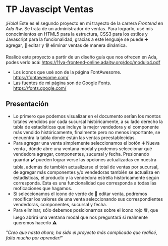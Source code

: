 # TP Javascipt Ventas
 _¡Hola!_ Este es el segundo proyecto en mi trayecto de la carrera _Frontend_ en _Ada Itw_. Se trata de un administrador de ventas. Para lograrlo, usé mis conocimientos en HTML5 para la estructura, CSS3 para los estilos y Javascript para la funcionalidad, gracias a este lenguaje se puede ➕ agregar, 🔄 editar y 🗑️ eliminar ventas de manera dinámica.
 
Realicé este proyecto a partir de un diseño guía que nos ofrecen en Ada, podes verlo acá: https://11va-frontend-online.adaitw.org/doc/modulo4.pdf

* Los iconos que usé son de la página FontAwesome. https://fontawesome.com/
* Las fuentes de mi página son de Google Fonts. https://fonts.google.com/

## Presentación
 * Lo primero que podemos visualizar en el documento serían los montos totales vendidos por cada sucursal históricamente, a su lado derecho la tabla de estadísticas que incluye la mejor vendedora y el componente más vendido históricamente, finalmente pero no menos importante, se encuentra la tabla donde están las ventas preestablecidas.
 * Para agregar una venta simplemente seleccionamos el botón ➕ Nueva venta , dónde abre una ventana modal y podemos seleccionar qué vendedora agregar, componentes, sucursal y fecha. Presionando guardar ✔️ pueden lograr verse las opciones actualizadas en nuestra tabla, además de también actualizarse el total de ventas por sucursal, de agregar más componentes y/o vendedoras también se actualiza en estadísticas, el producto y la vendedora estrella históricamente según corresponda. Esta es una funcionalidad que corresponda a todas las moficaciones que hagamos.
 * Si seleccionamos el icono de verde de 🔄 editar venta, podremos modificar los valores de una venta seleccionando sus correspondientes vendedoras, componentes, sucursal y fecha.
 * Para eliminar, sólo debemos posicionarnos sobre el icono rojo 🗑️, que luego abrirá una ventana modal que nos preguntará si realmente queremos hacerlo ⚠️ 

_"Creo que hasta ahora, ha sido el proyecto más complicado que realicé, falta mucho por aprender!"_
